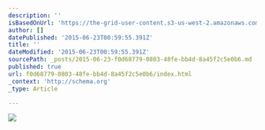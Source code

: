 ```yaml
---
description: ''
isBasedOnUrl: 'https://the-grid-user-content.s3-us-west-2.amazonaws.com/e1be8136-fc44-4d06-89b3-8fcae00d8632.jpg'
author: []
datePublished: '2015-06-23T00:59:55.391Z'
title: ''
dateModified: '2015-06-23T00:59:55.391Z'
sourcePath: _posts/2015-06-23-f0d68779-0803-48fe-bb4d-8a45f2c5e0b6.md
published: true
url: f0d68779-0803-48fe-bb4d-8a45f2c5e0b6/index.html
_context: 'http://schema.org'
_type: Article

---
```

![](https://the-grid-user-content.s3-us-west-2.amazonaws.com/e1be8136-fc44-4d06-89b3-8fcae00d8632.jpg)